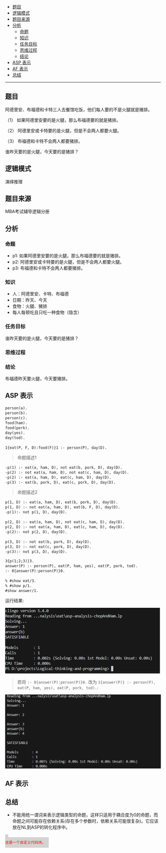 - [题目](#题目)
- [逻辑模式](#逻辑模式)
- [题目来源](#题目来源)
- [分析](#分析)
  - [命题](#命题)
  - [知识](#知识)
  - [任务目标](#任务目标)
  - [思维过程](#思维过程)
  - [结论](#结论)
- [ASP 表示](#asp-表示)
- [AF 表示](#af-表示)
- [总结](#总结)

---

<!-- ## 要求
介绍一个经典案例，条理地用自然语言描述案例中的命题、知识、任务目标和思维过程，尽可能的使用ASP、AF写出来。 -->

<!-- ## 题目0


## 解答
根据（1）和（2），如果阿德里安要的是火腿，那么布福德要的就是猪排，卡特要的也是猪排。这种情况与（3）矛盾。因此，阿德里安要的只能是猪排。

于是，根据（2），卡特要的只能是火腿。

因此，只有布福德才能昨天要火腿，今天要猪排。
 -->


## 题目
阿德里安、布福德和卡特三人去餐馆吃饭，他们每人要的不是火腿就是猪排。

（1）	如果阿德里安要的是火腿，那么布福德要的就是猪排。

（2）	阿德里安或卡特要的是火腿，但是不会两人都要火腿。

（3）	布福德和卡特不会两人都要猪排。

谁昨天要的是火腿，今天要的是猪排？

<!-- ## 解答
根据（1）和（2），如果阿德里安要的是火腿，那么布福德要的就是猪排，卡特要的也是猪排。这种情况与（3）矛盾。因此，阿德里安要的只能是猪排。

于是，根据（2），卡特要的只能是火腿。

因此，只有布福德才能昨天要火腿，今天要猪排。 -->

## 逻辑模式
演绎推理

## 题目来源
MBA考试辅导逻辑分册

## 分析
### 命题
- p1: 如果阿德里安要的是火腿，那么布福德要的就是猪排。
- p2: 阿德里安或卡特要的是火腿，但是不会两人都要火腿。
- p3: 布福德和卡特不会两人都要猪排。

### 知识
- 人：阿德里安、卡特、布福德
- 日期：昨天、今天
- 食物：火腿、猪排
- 每人每顿吃且只吃一种食物（隐含）


### 任务目标
谁昨天要的是火腿，今天要的是猪排？

### 思维过程


### 结论
布福德昨天要火腿，今天要猪排。

## ASP 表示
```
person(a).
person(b).
person(c).
food(ham).
food(pork).
day(yes).
day(tod).

1{eat(P, F, D):food(F)}1 :- person(P), day(D).
```
> 命题描述1
```
-p(1) :- eat(a, ham, D), not eat(b, pork, D), day(D).
-p(2) :- not eat(a, ham, D), not eat(c, ham, D), day(D).
-p(2) :- eat(a, ham, D), eat(c, ham, D), day(D).
-p(3) :- eat(b, pork, D), eat(c, pork, D), day(D).
```
> 命题描述2
```
p(1, D) :- eat(a, ham, D), eat(b, pork, D), day(D).
p(1, D) :- not eat(a, ham, D), eat(b, F, D), day(D).
-p(1):- not p(1, D), day(D).

p(2, D) :- eat(a, ham, D), not eat(c, ham, D), day(D).
p(2, D) :- not eat(a, ham, D), eat(c, ham, D), day(D).
-p(2):- not p(2, D), day(D).

p(3, D) :- not eat(b, pork, D), day(D).
p(3, D) :- not eat(c, pork, D), day(D).
-p(3):- not p(3, D), day(D).
```

```
3{p(1;2;3)}3.
answer(P) :- person(P), eat(P, ham, yes), eat(P, pork, tod).
:- 0{answer(P):person(P)}0.

% #show eat/3.
% #show p/1.
#show answer/1.
```

运行结果:

![alt text](image-1.png)

> 若将 `:- 0{answer(P):person(P)}0.` 改为 `1{answer(P)} :- person(P), eat(P, ham, yes), eat(P, pork, tod).`:

![alt text](image.png)
## AF 表示


## 总结
- 不能用统一谓词来表示逻辑类型的命题，这样只适用于耦合度为0的命题，而命题之间可能存在依赖关系(存在多个参数时，依赖关系可能很复杂)。它应该放在NL到ASP的转化程序中。

<style>
    .custom-code {
        color: red;
        background-color: lightgray;
        padding: 10px;
    }
</style>


<pre>
<code class="custom-code">
这是一个自定义代码块。
</code>
</pre>
